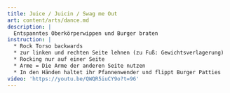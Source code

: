```yaml
---
title: Juice / Juicin / Swag me Out
art: content/arts/dance.md
description: |
  Entspanntes Oberkörperwippen und Burger braten
instruction: |
  * Rock Torso backwards
  * zur linken und rechten Seite lehnen (zu Fuß: Gewichtsverlagerung)
  * Rocking nur auf einer Seite
  * Arme = Die Arme der anderen Seite nutzen
  * In den Händen haltet ihr Pfannenwender und flippt Burger Patties
video: 'https://youtu.be/QWQR5iuCY9o?t=96'
---
```


